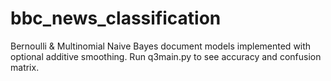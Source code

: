 # bbc_news_classification
Bernoulli &amp; Multinomial Naive Bayes document models  implemented with optional additive smoothing. Run q3main.py to see accuracy and confusion matrix. 
